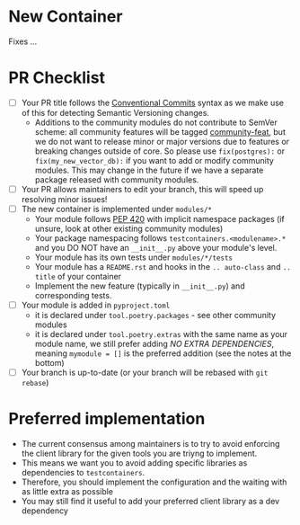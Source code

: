 # New Container

<!-- You have implemented a new container and would like to contribute it? Great! Here are the necessary checklist steps. -->

Fixes ...

<!--
Please do not raise a PR for new container without having raised an issue first.
It helps reduce unnecessary work for you and the maintainers!
-->


# PR Checklist

- [ ] Your PR title follows the [Conventional Commits](https://www.conventionalcommits.org/en/v1.0.0/) syntax
  as we make use of this for detecting Semantic Versioning changes.
  - Additions to the community modules do not contribute to SemVer scheme:
    all community features will be tagged [community-feat](https://github.com/testcontainers/testcontainers-python/issues?q=label%3Acommunity-feat+),
    but we do not want to release minor or major versions due to features or breaking changes outside of core.
    So please use `fix(postgres):` or `fix(my_new_vector_db):` if you want to add or modify community modules. 
    This may change in the future if we have a separate package released with community modules.
- [ ] Your PR allows maintainers to edit your branch, this will speed up resolving minor issues!
- [ ] The new container is implemented under `modules/*`
  - Your module follows [PEP 420](https://peps.python.org/pep-0420/) with implicit namespace packages
    (if unsure, look at other existing community modules)
  - Your package namespacing follows `testcontainers.<modulename>.*`
    and you DO NOT have an `__init__.py` above your module's level.
  - Your module has its own tests under `modules/*/tests`
  - Your module has a `README.rst` and hooks in the `.. auto-class` and `.. title` of your container
  - Implement the new feature (typically in `__init__.py`) and corresponding tests.
- [ ] Your module is added in `pyproject.toml`
  - it is declared under `tool.poetry.packages` - see other community modules
  - it is declared under `tool.poetry.extras` with the same name as your module name,
    we still prefer adding _NO EXTRA DEPENDENCIES_, meaning `mymodule = []` is the preferred addition
    (see the notes at the bottom)
- [ ] Your branch is up-to-date (or your branch will be rebased with `git rebase`)

# Preferred implementation

- The current consensus among maintainers is to try to avoid enforcing the client library
  for the given tools you are triyng to implement.
- This means we want you to avoid adding specific libraries as dependencies to `testcontainers`.
- Therefore, you should implement the configuration and the waiting with as little extra as possible
- You may still find it useful to add your preferred client library as a dev dependency
